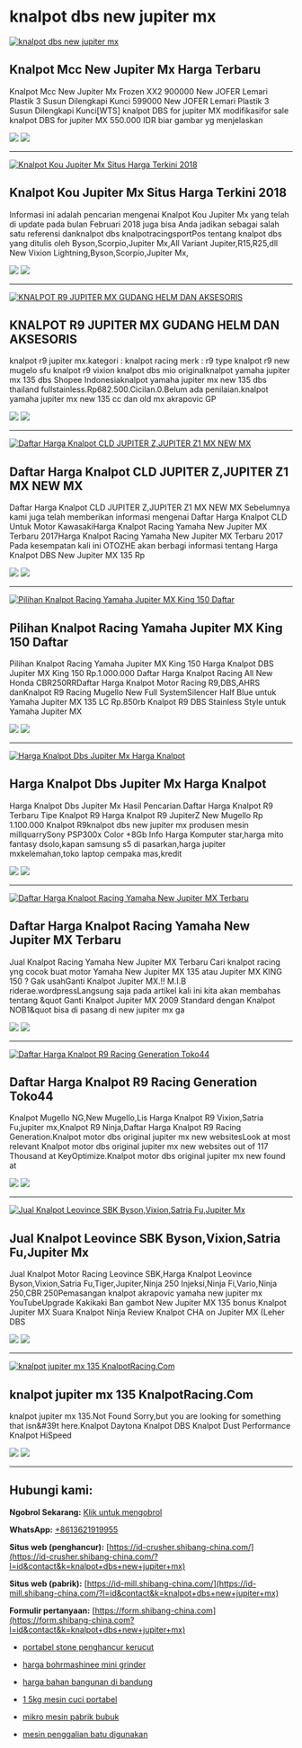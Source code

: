 # knalpot dbs new jupiter mx

<a href="https://swt.shibang-china.com/?l=id&img&k=knalpot+dbs+new+jupiter+mx" target="_blank">![knalpot dbs new jupiter mx](http://static.shibang-china.com/all-800x300/1410.jpg)</a>

## Knalpot Mcc New Jupiter Mx Harga Terbaru
Knalpot Mcc New Jupiter Mx Frozen XX2 900000 New JOFER Lemari Plastik 3 Susun Dilengkapi Kunci 599000 New JOFER Lemari Plastik 3 Susun Dilengkapi Kunci[WTS] knalpot DBS for jupiter MX modifikasifor sale knalpot DBS for jupiter MX 550.000 IDR biar gambar yg menjelaskan


<a href="https://whatsapp.shibangsoft.com/WhatsApp.php" target="_blank" title="WhatsApp">![](http://static.shibang-china.com/icon/whatsapp.png)</a> <a href="https://swt.shibang-china.com/?l=id&icon&k=knalpot+dbs+new+jupiter+mx" target="_blank">![](http://static.shibang-china.com/icon/chat-id.png)</a>

---

<a href="https://swt.shibang-china.com/?l=id&img&k=knalpot+dbs+new+jupiter+mx" target="_blank">![Knalpot Kou Jupiter Mx Situs Harga Terkini 2018](http://static.shibang-china.com/all-800x300/823.jpg)</a>

## Knalpot Kou Jupiter Mx Situs Harga Terkini 2018
Informasi ini adalah pencarian mengenai Knalpot Kou Jupiter Mx yang telah di update pada bulan Februari 2018 juga bisa Anda jadikan sebagai salah satu referensi danknalpot dbs knalpotracingsportPos tentang knalpot dbs yang ditulis oleh Byson,Scorpio,Jupiter Mx,All Variant Jupiter,R15,R25,dll New Vixion Lightning,Byson,Scorpio,Jupiter Mx,


<a href="https://whatsapp.shibangsoft.com/WhatsApp.php" target="_blank" title="WhatsApp">![](http://static.shibang-china.com/icon/whatsapp.png)</a> <a href="https://swt.shibang-china.com/?l=id&icon&k=knalpot+dbs+new+jupiter+mx" target="_blank">![](http://static.shibang-china.com/icon/chat-id.png)</a>

---

<a href="https://swt.shibang-china.com/?l=id&img&k=knalpot+dbs+new+jupiter+mx" target="_blank">![KNALPOT R9 JUPITER MX GUDANG HELM DAN AKSESORIS](http://static.shibang-china.com/all-800x300/885.jpg)</a>

## KNALPOT R9 JUPITER MX GUDANG HELM DAN AKSESORIS
knalpot r9 jupiter mx.kategori : knalpot racing merk : r9 type knalpot r9 new mugelo sfu knalpot r9 vixion knalpot dbs mio originalknalpot yamaha jupiter mx 135 dbs Shopee Indonesiaknalpot yamaha jupiter mx new 135 dbs thailand fullstainless.Rp682.500.Cicilan.0.Belum ada penilaian.knalpot yamaha jupiter mx new 135 cc dan old mx akrapovic GP


<a href="https://whatsapp.shibangsoft.com/WhatsApp.php" target="_blank" title="WhatsApp">![](http://static.shibang-china.com/icon/whatsapp.png)</a> <a href="https://swt.shibang-china.com/?l=id&icon&k=knalpot+dbs+new+jupiter+mx" target="_blank">![](http://static.shibang-china.com/icon/chat-id.png)</a>

---

<a href="https://swt.shibang-china.com/?l=id&img&k=knalpot+dbs+new+jupiter+mx" target="_blank">![Daftar Harga Knalpot CLD JUPITER Z,JUPITER Z1 MX NEW MX](http://static.shibang-china.com/all-800x300/144.jpg)</a>

## Daftar Harga Knalpot CLD JUPITER Z,JUPITER Z1 MX NEW MX
Daftar Harga Knalpot CLD JUPITER Z,JUPITER Z1 MX NEW MX Sebelumnya kami juga telah memberikan informasi mengenai Daftar Harga Knalpot CLD Untuk Motor KawasakiHarga Knalpot Racing Yamaha New Jupiter MX Terbaru 2017Harga Knalpot Racing Yamaha New Jupiter MX Terbaru 2017 Pada kesempatan kali ini OTOZHE akan berbagi informasi tentang Harga Knalpot DBS New Jupiter MX 135 Rp


<a href="https://whatsapp.shibangsoft.com/WhatsApp.php" target="_blank" title="WhatsApp">![](http://static.shibang-china.com/icon/whatsapp.png)</a> <a href="https://swt.shibang-china.com/?l=id&icon&k=knalpot+dbs+new+jupiter+mx" target="_blank">![](http://static.shibang-china.com/icon/chat-id.png)</a>

---

<a href="https://swt.shibang-china.com/?l=id&img&k=knalpot+dbs+new+jupiter+mx" target="_blank">![Pilihan Knalpot Racing Yamaha Jupiter MX King 150 Daftar](http://static.shibang-china.com/all-800x300/718.jpg)</a>

## Pilihan Knalpot Racing Yamaha Jupiter MX King 150 Daftar
Pilihan Knalpot Racing Yamaha Jupiter MX King 150 Harga Knalpot DBS Jupiter MX King 150 Rp.1.000.000 Daftar Harga Knalpot Racing All New Honda CBR250RRDaftar Harga Knalpot Motor Racing R9,DBS,AHRS danKnalpot R9 Racing Mugello New Full SystemSilencer Half Blue untuk Yamaha Jupiter MX 135 LC Rp.850rb Knalpot R9 DBS Stainless Style untuk Yamaha Jupiter MX


<a href="https://whatsapp.shibangsoft.com/WhatsApp.php" target="_blank" title="WhatsApp">![](http://static.shibang-china.com/icon/whatsapp.png)</a> <a href="https://swt.shibang-china.com/?l=id&icon&k=knalpot+dbs+new+jupiter+mx" target="_blank">![](http://static.shibang-china.com/icon/chat-id.png)</a>

---

<a href="https://swt.shibang-china.com/?l=id&img&k=knalpot+dbs+new+jupiter+mx" target="_blank">![Harga Knalpot Dbs Jupiter Mx Harga Knalpot](http://static.shibang-china.com/all-800x300/658.jpg)</a>

## Harga Knalpot Dbs Jupiter Mx Harga Knalpot
Harga Knalpot Dbs Jupiter Mx Hasil Pencarian.Daftar Harga Knalpot R9 Terbaru Tipe Knalpot R9 Harga Knalpot R9 JupiterZ New Mugello Rp 1.100.000 Knalpot R9knalpot dbs new jupiter mx produsen mesin millquarrySony PSP300x Color +8Gb Info Harga Komputer star,harga mito fantasy dsolo,kapan samsung s5 di pasarkan,harga jupiter mxkelemahan,toko laptop cempaka mas,kredit


<a href="https://whatsapp.shibangsoft.com/WhatsApp.php" target="_blank" title="WhatsApp">![](http://static.shibang-china.com/icon/whatsapp.png)</a> <a href="https://swt.shibang-china.com/?l=id&icon&k=knalpot+dbs+new+jupiter+mx" target="_blank">![](http://static.shibang-china.com/icon/chat-id.png)</a>

---

<a href="https://swt.shibang-china.com/?l=id&img&k=knalpot+dbs+new+jupiter+mx" target="_blank">![Daftar Harga Knalpot Racing Yamaha New Jupiter MX Terbaru](http://static.shibang-china.com/all-800x300/1503.jpg)</a>

## Daftar Harga Knalpot Racing Yamaha New Jupiter MX Terbaru
Jual Knalpot Racing Yamaha New Jupiter MX Terbaru Cari knalpot racing yng cocok buat motor Yamaha New Jupiter MX 135 atau Jupiter MX KING 150 ? Gak usahGanti Knalpot Jupiter MX.!! M.I.B riderae.wordpressLangsung saja pada artikel kali ini kita akan membahas tentang &quot Ganti Knalpot Jupiter MX 2009 Standard dengan Knalpot NOB1&quot bisa di pasang di new jupiter mx ga


<a href="https://whatsapp.shibangsoft.com/WhatsApp.php" target="_blank" title="WhatsApp">![](http://static.shibang-china.com/icon/whatsapp.png)</a> <a href="https://swt.shibang-china.com/?l=id&icon&k=knalpot+dbs+new+jupiter+mx" target="_blank">![](http://static.shibang-china.com/icon/chat-id.png)</a>

---

<a href="https://swt.shibang-china.com/?l=id&img&k=knalpot+dbs+new+jupiter+mx" target="_blank">![Daftar Harga Knalpot R9 Racing Generation Toko44](http://static.shibang-china.com/all-800x300/666.jpg)</a>

## Daftar Harga Knalpot R9 Racing Generation Toko44
Knalpot Mugello NG,New Mugello,Lis Harga Knalpot R9 Vixion,Satria Fu,jupiter mx,Knalpot R9 Ninja,Daftar Harga Knalpot R9 Racing Generation.Knalpot motor dbs original jupiter mx new websitesLook at most relevant Knalpot motor dbs original jupiter mx new websites out of 117 Thousand at KeyOptimize.Knalpot motor dbs original jupiter mx new found at


<a href="https://whatsapp.shibangsoft.com/WhatsApp.php" target="_blank" title="WhatsApp">![](http://static.shibang-china.com/icon/whatsapp.png)</a> <a href="https://swt.shibang-china.com/?l=id&icon&k=knalpot+dbs+new+jupiter+mx" target="_blank">![](http://static.shibang-china.com/icon/chat-id.png)</a>

---

<a href="https://swt.shibang-china.com/?l=id&img&k=knalpot+dbs+new+jupiter+mx" target="_blank">![Jual Knalpot Leovince SBK Byson,Vixion,Satria Fu,Jupiter Mx](http://static.shibang-china.com/all-800x300/1408.jpg)</a>

## Jual Knalpot Leovince SBK Byson,Vixion,Satria Fu,Jupiter Mx
Jual Knalpot Motor Racing Leovince SBK,Harga Knalpot Leovince Byson,Vixion,Satria Fu,Tiger,Jupiter,Ninja 250 Injeksi,Ninja Fi,Vario,Ninja 250,CBR 250Pemasangan knalpot akrapovic yamaha new jupiter mx YouTubeUpgrade Kakikaki Ban gambot New Jupiter MX 135 bonus Knalpot Jupiter MX Suara Knalpot Ninja Review Knalpot CHA on Jupiter MX (Leher DBS


<a href="https://whatsapp.shibangsoft.com/WhatsApp.php" target="_blank" title="WhatsApp">![](http://static.shibang-china.com/icon/whatsapp.png)</a> <a href="https://swt.shibang-china.com/?l=id&icon&k=knalpot+dbs+new+jupiter+mx" target="_blank">![](http://static.shibang-china.com/icon/chat-id.png)</a>

---

<a href="https://swt.shibang-china.com/?l=id&img&k=knalpot+dbs+new+jupiter+mx" target="_blank">![knalpot jupiter mx 135 KnalpotRacing.Com](http://static.shibang-china.com/all-800x300/1116.jpg)</a>

## knalpot jupiter mx 135 KnalpotRacing.Com
knalpot jupiter mx 135.Not Found Sorry,but you are looking for something that isn&#39t here.Knalpot Daytona Knalpot DBS Knalpot Dust Performance Knalpot HiSpeed

<a href="https://whatsapp.shibangsoft.com/WhatsApp.php" target="_blank" title="WhatsApp">![](http://static.shibang-china.com/icon/whatsapp.png)</a> <a href="https://swt.shibang-china.com/?l=id&icon&k=knalpot+dbs+new+jupiter+mx" target="_blank">![](http://static.shibang-china.com/icon/chat-id.png)</a>

---
## Hubungi kami:

**Ngobrol Sekarang:** [Klik untuk mengobrol](https://swt.shibang-china.com?l=id&contact&k=knalpot+dbs+new+jupiter+mx)

**WhatsApp:**  [+8613621919955](https://whatsapp.shibangsoft.com/WhatsApp.php)

**Situs web (penghancur):** [https://id-crusher.shibang-china.com/](https://id-crusher.shibang-china.com/?l=id&contact&k=knalpot+dbs+new+jupiter+mx)

**Situs web (pabrik):** [https://id-mill.shibang-china.com/](https://id-mill.shibang-china.com/?l=id&contact&k=knalpot+dbs+new+jupiter+mx)

**Formulir pertanyaan:** [https://form.shibang-china.com](https://form.shibang-china.com?l=id&contact&k=knalpot+dbs+new+jupiter+mx)

* [portabel stone penghancur kerucut](../38/portabel%20stone%20penghancur%20kerucut.md)

* [harga bohrmashinee mini grinder](../32/harga%20bohrmashinee%20mini%20grinder.md)

* [harga bahan bangunan di bandung](../31/harga%20bahan%20bangunan%20di%20bandung.md)

* [1 5kg mesin cuci portabel](../32/1%205kg%20mesin%20cuci%20portabel.md)

* [mikro mesin pabrik bubuk](../31/mikro%20mesin%20pabrik%20bubuk.md)

* [mesin penggalian batu digunakan](../32/mesin%20penggalian%20batu%20digunakan.md)